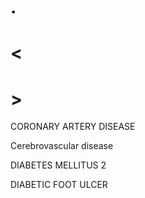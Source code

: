 # .

# <

# >

CORONARY ARTERY DISEASE

Cerebrovascular disease

DIABETES MELLITUS 2

DIABETIC FOOT ULCER
